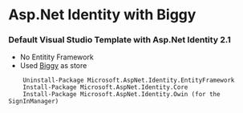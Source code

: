 # Asp.Net Identity with Biggy

### Default Visual Studio Template with Asp.Net Identity 2.1

- No Entitity Framework
- Used [Biggy](https://github.com/xivSolutions/biggy) as store

```
    Uninstall-Package Microsoft.AspNet.Identity.EntityFramework
    Install-Package Microsoft.AspNet.Identity.Core  
    Install-Package Microsoft.AspNet.Identity.Owin (for the SignInManager)
```
